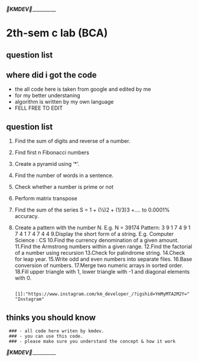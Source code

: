 ___________________________________________________________________💚KMDEV💚_____________________________________________________________________________
# 2th-sem c lab (BCA)
## question list  
 
## where did i got the code
  - the all code here is taken from google and edited by me
  - for my better understaning 
  - algorithm is written by my own language
  - FELL FREE TO EDIT 


## question list
1. Find the sum of digits and reverse of a number.
2. Find first n Fibonacci numbers
3. Create a pyramid using ‘*’.
4. Find the number of words in a sentence.
5. Check whether a number is prime or not
6. Perform matrix transpose
7. Find the sum of the series S = 1 + (½)2 + (1/3)3 +.... to 0.0001% accuracy.
8. Create a pattern with the number N.
                                    E.g. N = 39174
                                              Pattern:
                                              3 9 1 7 4
                                              9 1 7 4
                                              1 7 4
                                              7 4
                                              4
9.Display the short form of a string. E.g. Computer Science : CS
10.Find the currency denomination of a given amount.
11.Find the Armstrong numbers within a given range.
12.Find the factorial of a number using recursion
13.Check for palindrome string.
14.Check for leap year.
15.Write odd and even numbers into separate files.
16.Base conversion of numbers.
17.Merge two numeric arrays in sorted order.
18.Fill upper triangle with 1, lower triangle with -1 and diagonal elements with 0.
                                   
                                    [1]:"https://www.instagram.com/km_developer_/?igshid=YmMyMTA2M2Y="  "Instagram"
          
## thinks you should know
     ### - all code here writen by kmdev.
     ### - you can use this code.
     ### - please make sure you understand the concept & how it work
                                                                               
                    
                    
                    
___________________________________________________________________💚KMDEV💚_____________________________________________________________________________
